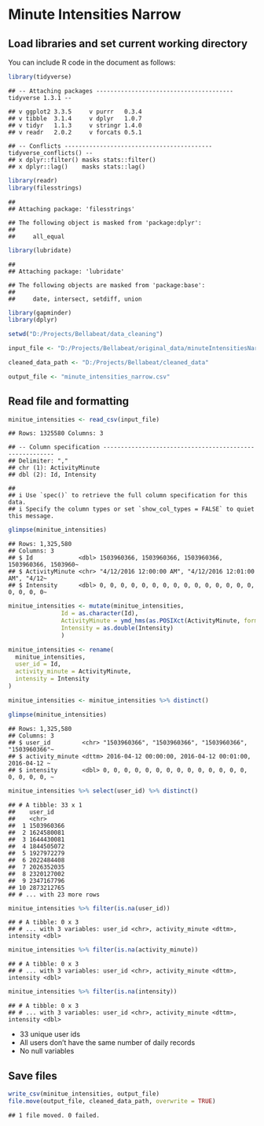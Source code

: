 Minute Intensities Narrow
================

## Load libraries and set current working directory

You can include R code in the document as follows:

``` r
library(tidyverse)
```

    ## -- Attaching packages --------------------------------------- tidyverse 1.3.1 --

    ## v ggplot2 3.3.5     v purrr   0.3.4
    ## v tibble  3.1.4     v dplyr   1.0.7
    ## v tidyr   1.1.3     v stringr 1.4.0
    ## v readr   2.0.2     v forcats 0.5.1

    ## -- Conflicts ------------------------------------------ tidyverse_conflicts() --
    ## x dplyr::filter() masks stats::filter()
    ## x dplyr::lag()    masks stats::lag()

``` r
library(readr)
library(filesstrings)
```

    ## 
    ## Attaching package: 'filesstrings'

    ## The following object is masked from 'package:dplyr':
    ## 
    ##     all_equal

``` r
library(lubridate)
```

    ## 
    ## Attaching package: 'lubridate'

    ## The following objects are masked from 'package:base':
    ## 
    ##     date, intersect, setdiff, union

``` r
library(gapminder)
library(dplyr)

setwd("D:/Projects/Bellabeat/data_cleaning")

input_file <- "D:/Projects/Bellabeat/original_data/minuteIntensitiesNarrow_merged.csv"

cleaned_data_path <- "D:/Projects/Bellabeat/cleaned_data"

output_file <- "minute_intensities_narrow.csv"
```

## Read file and formatting

``` r
minitue_intensities <- read_csv(input_file)
```

    ## Rows: 1325580 Columns: 3

    ## -- Column specification --------------------------------------------------------
    ## Delimiter: ","
    ## chr (1): ActivityMinute
    ## dbl (2): Id, Intensity

    ## 
    ## i Use `spec()` to retrieve the full column specification for this data.
    ## i Specify the column types or set `show_col_types = FALSE` to quiet this message.

``` r
glimpse(minitue_intensities)
```

    ## Rows: 1,325,580
    ## Columns: 3
    ## $ Id             <dbl> 1503960366, 1503960366, 1503960366, 1503960366, 1503960~
    ## $ ActivityMinute <chr> "4/12/2016 12:00:00 AM", "4/12/2016 12:01:00 AM", "4/12~
    ## $ Intensity      <dbl> 0, 0, 0, 0, 0, 0, 0, 0, 0, 0, 0, 0, 0, 0, 0, 0, 0, 0, 0~

``` r
minitue_intensities <- mutate(minitue_intensities, 
               Id = as.character(Id),
               ActivityMinute = ymd_hms(as.POSIXct(ActivityMinute, format="%m/%d/%Y %I:%M:%S %p", tz = "UTC")),
               Intensity = as.double(Intensity)
               )

minitue_intensities <- rename(
  minitue_intensities,
  user_id = Id,
  activity_minute = ActivityMinute,
  intensity = Intensity
)

minitue_intensities <- minitue_intensities %>% distinct()

glimpse(minitue_intensities)
```

    ## Rows: 1,325,580
    ## Columns: 3
    ## $ user_id         <chr> "1503960366", "1503960366", "1503960366", "1503960366"~
    ## $ activity_minute <dttm> 2016-04-12 00:00:00, 2016-04-12 00:01:00, 2016-04-12 ~
    ## $ intensity       <dbl> 0, 0, 0, 0, 0, 0, 0, 0, 0, 0, 0, 0, 0, 0, 0, 0, 0, 0, ~

``` r
minitue_intensities %>% select(user_id) %>% distinct()
```

    ## # A tibble: 33 x 1
    ##    user_id   
    ##    <chr>     
    ##  1 1503960366
    ##  2 1624580081
    ##  3 1644430081
    ##  4 1844505072
    ##  5 1927972279
    ##  6 2022484408
    ##  7 2026352035
    ##  8 2320127002
    ##  9 2347167796
    ## 10 2873212765
    ## # ... with 23 more rows

``` r
minitue_intensities %>% filter(is.na(user_id))
```

    ## # A tibble: 0 x 3
    ## # ... with 3 variables: user_id <chr>, activity_minute <dttm>, intensity <dbl>

``` r
minitue_intensities %>% filter(is.na(activity_minute))
```

    ## # A tibble: 0 x 3
    ## # ... with 3 variables: user_id <chr>, activity_minute <dttm>, intensity <dbl>

``` r
minitue_intensities %>% filter(is.na(intensity))
```

    ## # A tibble: 0 x 3
    ## # ... with 3 variables: user_id <chr>, activity_minute <dttm>, intensity <dbl>

-   33 unique user ids
-   All users don’t have the same number of daily records
-   No null variables

## Save files

``` r
write_csv(minitue_intensities, output_file)
file.move(output_file, cleaned_data_path, overwrite = TRUE)
```

    ## 1 file moved. 0 failed.
